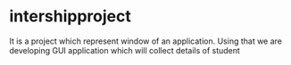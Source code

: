 # intershipproject
It is a project which represent window of an application. Using that we are developing GUI application which will collect details of student
